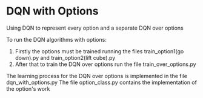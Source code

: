# DQN with Options

Using DQN to represent every option and a separate DQN over options

To run the DQN algorithms with options:
 1) Firstly the options must be trained running the files train_option1(go down).py and train_option2(lift cube).py
 2) After that to train the DQN over options run the file train_over_options.py

The learning process for the DQN over options is implemented in the file dqn_with_options.py
The file option_class.py contains the implementation of the option's work

